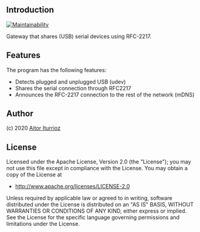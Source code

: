 ## Introduction

[![Maintainability](https://api.codeclimate.com/v1/badges/e4e1855af9223bf9fb43/maintainability)](https://codeclimate.com/github/BAN-AI-Communications/rfc2217-gateway/maintainability)

Gateway that shares (USB) serial devices using RFC-2217.

## Features

The program has the following features:

- Detects plugged and unplugged USB (udev)
- Shares the serial connection through RFC2217
- Announces the RFC-2217 connection to the rest of the network (mDNS)

## Author

(c) 2020 [Aitor Iturrioz](https://github.com/bodiroga)

## License

Licensed under the Apache License, Version 2.0 (the "License"); you may not use
this file except in compliance with the License. You may obtain a copy of the
License at

* http://www.apache.org/licenses/LICENSE-2.0

Unless required by applicable law or agreed to in writing, software distributed
under the License is distributed on an "AS IS" BASIS, WITHOUT WARRANTIES OR
CONDITIONS OF ANY KIND, either express or implied. See the License for the
specific language governing permissions and limitations under the License.
